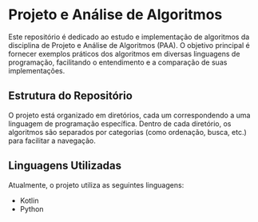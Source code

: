 # Projeto e Análise de Algoritmos

Este repositório é dedicado ao estudo e implementação de algoritmos da disciplina de Projeto e Análise de Algoritmos (PAA). O objetivo principal é fornecer exemplos práticos dos algoritmos em diversas linguagens de programação, facilitando o entendimento e a comparação de suas implementações.

## Estrutura do Repositório

O projeto está organizado em diretórios, cada um correspondendo a uma linguagem de programação específica. Dentro de cada diretório, os algoritmos são separados por categorias (como ordenação, busca, etc.) para facilitar a navegação.

## Linguagens Utilizadas

Atualmente, o projeto utiliza as seguintes linguagens:

*   Kotlin
*   Python
